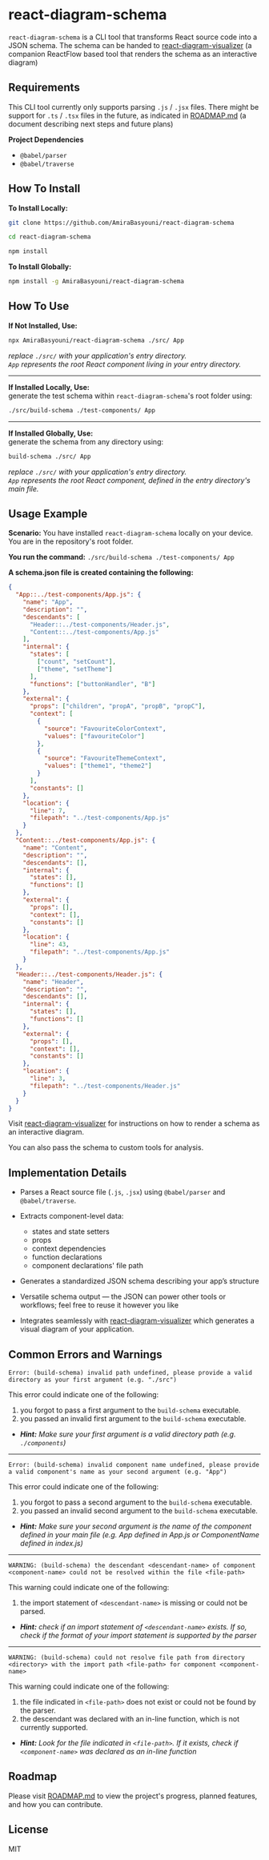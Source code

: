 # react-diagram-schema

`react-diagram-schema` is a CLI tool that transforms React source code into a JSON schema. The schema can be handed to [react-diagram-visualizer](https://github.com/AmiraBasyouni/react-diagram-visualizer) (a companion ReactFlow based tool that renders the schema as an interactive diagram)

## Requirements
This CLI tool currently only supports parsing `.js` / `.jsx` files. There might be support for `.ts` / `.tsx` files in the future, as indicated in [ROADMAP.md](https://github.com/AmiraBasyouni/react-diagram-schema/blob/main/ROADMAP.md) (a document describing next steps and future plans)

**Project Dependencies**
- `@babel/parser`
- `@babel/traverse`

## How To Install

**To Install Locally:**
```bash
git clone https://github.com/AmiraBasyouni/react-diagram-schema
```

```bash
cd react-diagram-schema
```

```bash
npm install
```

**To Install Globally:**
```bash
npm install -g AmiraBasyouni/react-diagram-schema
```

## How To Use

**If Not Installed, Use:**  

```bash
npx AmiraBasyouni/react-diagram-schema ./src/ App
```

_replace `./src/` with your application's entry directory._  
_`App` represents the root React component living in your entry directory._

---

**If Installed Locally, Use:**  
generate the test schema within `react-diagram-schema`'s root folder using:

```bash
./src/build-schema ./test-components/ App
```

---

**If Installed Globally, Use:**  
generate the schema from any directory using:

```bash
build-schema ./src/ App
```

_replace `./src/` with your application's entry directory._  
_`App` represents the root React component, defined in the entry directory's main file._

## Usage Example

**Scenario:** You have installed `react-diagram-schema` locally on your device. You are in the repository's root folder.

**You run the command:** `./src/build-schema ./test-components/ App`

**A schema.json file is created containing the following:**

```json
{
  "App::../test-components/App.js": {
    "name": "App",
    "description": "",
    "descendants": [
      "Header::../test-components/Header.js",
      "Content::../test-components/App.js"
    ],
    "internal": {
      "states": [
        ["count", "setCount"],
        ["theme", "setTheme"]
      ],
      "functions": ["buttonHandler", "B"]
    },
    "external": {
      "props": ["children", "propA", "propB", "propC"],
      "context": [
        {
          "source": "FavouriteColorContext",
          "values": ["favouriteColor"]
        },
        {
          "source": "FavouriteThemeContext",
          "values": ["theme1", "theme2"]
        }
      ],
      "constants": []
    },
    "location": {
      "line": 7,
      "filepath": "../test-components/App.js"
    }
  },
  "Content::../test-components/App.js": {
    "name": "Content",
    "description": "",
    "descendants": [],
    "internal": {
      "states": [],
      "functions": []
    },
    "external": {
      "props": [],
      "context": [],
      "constants": []
    },
    "location": {
      "line": 43,
      "filepath": "../test-components/App.js"
    }
  },
  "Header::../test-components/Header.js": {
    "name": "Header",
    "description": "",
    "descendants": [],
    "internal": {
      "states": [],
      "functions": []
    },
    "external": {
      "props": [],
      "context": [],
      "constants": []
    },
    "location": {
      "line": 3,
      "filepath": "../test-components/Header.js"
    }
  }
}
```
Visit [react-diagram-visualizer](https://github.com/AmiraBasyouni/react-diagram-visualizer) for instructions on how to render a schema as an interactive diagram.

You can also pass the schema to custom tools for analysis.

## Implementation Details

- Parses a React source file (`.js`, `.jsx`) using `@babel/parser` and `@babel/traverse`.

- Extracts component-level data:
  - states and state setters
  - props
  - context dependencies
  - function declarations
  - component declarations' file path

- Generates a standardized JSON schema describing your app’s structure

- Versatile schema output — the JSON can power other tools or workflows; feel free to reuse it however you like

- Integrates seamlessly with [react-diagram-visualizer](https://github.com/AmiraBasyouni/react-diagram-visualizer) which generates a visual diagram of your application.

## Common Errors and Warnings

```
Error: (build-schema) invalid path undefined, please provide a valid directory as your first argument (e.g. "./src")
```

This error could indicate one of the following:
1. you forgot to pass a first argument to the `build-schema` executable.
2. you passed an invalid first argument to the `build-schema` executable.  

- _**Hint:** Make sure your first argument is a valid directory path (e.g. `./components`)_

---

```
Error: (build-schema) invalid component name undefined, please provide a valid component's name as your second argument (e.g. "App")
```

This error could indicate one of the following:
1. you forgot to pass a second argument to the `build-schema` executable.
2. you passed an invalid second argument to the `build-schema` executable.  

- _**Hint:** Make sure your second argument is the name of the component defined in your main file (e.g. App defined in App.js or ComponentName defined in index.js)_

---

```
WARNING: (build-schema) the descendant <descendant-name> of component <component-name> could not be resolved within the file <file-path>
```  

This warning could indicate one of the following:
1. the import statement of `<descendant-name>` is missing or could not be parsed.

- _**Hint:** check if an import statement of `<descendant-name>` exists. If so, check if the format of your import statement is supported by the parser_

---

```
WARNING: (build-schema) could not resolve file path from directory <directory> with the import path <file-path> for component <component-name>
```

This warning could indicate one of the following:
1. the file indicated in `<file-path>` does not exist or could not be found by the parser.
2. the descendant was declared with an in-line function, which is not currently supported.

- _**Hint:** Look for the file indicated in `<file-path>`. If it exists, check if `<component-name>` was declared as an in-line function_

## Roadmap

Please visit [ROADMAP.md](https://github.com/AmiraBasyouni/react-diagram-schema/blob/main/ROADMAP.md) to view the project's progress, planned features, and how you can contribute.

## License

MIT
